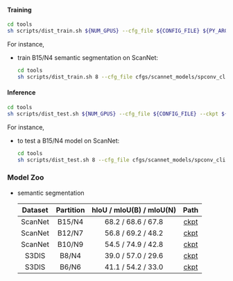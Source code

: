 #### Training

```bash
cd tools
sh scripts/dist_train.sh ${NUM_GPUS} --cfg_file ${CONFIG_FILE} ${PY_ARGS} --pretrained_model teacherpath
```

For instance,
- train B15/N4 semantic segmentation on ScanNet:
    ```bash
    cd tools
    sh scripts/dist_train.sh 8 --cfg_file cfgs/scannet_models/spconv_clip_base15_caption_adamw.yaml --extra_tag exp_tag --ckpt teacherpath


#### Inference

```bash
cd tools
sh scripts/dist_test.sh ${NUM_GPUS} --cfg_file ${CONFIG_FILE} --ckpt ${CKPT_PATH}
```

For instance,
- to test a B15/N4 model on ScanNet:
    ```bash
    cd tools
    sh scripts/dist_test.sh 8 --cfg_file cfgs/scannet_models/spconv_clip_base15_caption_adamw.yaml --ckpt output/scannet_models/spconv_clip_base15_caption/exp_tag/ckpt/checkpoint_ep128.pth
    ```

### Model Zoo
- semantic segmentation

    | Dataset | Partition | hIoU / mIoU(B) / mIoU(N) | Path |
    |:---:|:---:|:---:|:---:|
    | ScanNet | B15/N4 | 68.2 / 68.6 / 67.8 | [ckpt](https://connecthkuhk-my.sharepoint.com/:u:/g/personal/u3007346_connect_hku_hk/Ef8xk_X0ortMjC0F8PBQl2wBacVPgO72La8h_ZTDsKj__Q?e=Uq6W8I) |
    | ScanNet | B12/N7 | 56.8 / 69.2 / 48.2 | [ckpt](https://connecthkuhk-my.sharepoint.com/:u:/g/personal/u3007346_connect_hku_hk/EVl7SdeUEPFAvrj2xnWSb-sBCOtWYyVOwBo6ggFb9x7dNA?e=feZaxH) |
    | ScanNet | B10/N9 | 54.5 / 74.9 / 42.8 | [ckpt](https://connecthkuhk-my.sharepoint.com/:u:/g/personal/u3007346_connect_hku_hk/Ef0P_6XraDpCo0RRgOJ1wGQB-xOW7T6lecvVRi5P90Edbw?e=hqrP8X) |
    | S3DIS | B8/N4 |  39.0 / 57.0 / 29.6 | [ckpt](https://connecthkuhk-my.sharepoint.com/:u:/g/personal/u3007346_connect_hku_hk/EYIW4SNX5B9Go_LKiim1KFEB_abYv0bDZMggE_6Ifjau0g?e=8BD0K3) |
    | S3DIS | B6/N6 | 41.1 / 54.2 / 33.0 | [ckpt](https://connecthkuhk-my.sharepoint.com/:u:/g/personal/u3007346_connect_hku_hk/EeNYtkS3pmhAvc3Hxj7__SwB8SMzZdzmljRtCYuYG8NHcA?e=aC0aE2) |


